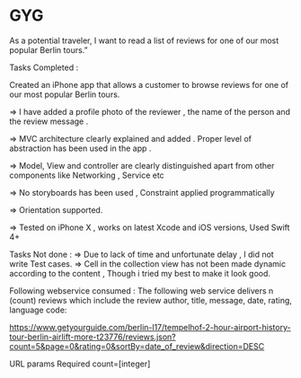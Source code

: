 # GYG

As a potential traveler, I want to read a list of reviews for one of our most popular Berlin tours.”

 

Tasks Completed : 

Created an iPhone app that allows a customer to browse reviews for one of our most popular Berlin tours. 

=> I have added a profile photo of the reviewer , the name of the person and the review message . 

=> MVC architecture clearly explained and added . Proper level of abstraction has been used in the app .

=> Model, View and controller are clearly distinguished apart from other components like Networking , Service etc 

=> No storyboards has been used , Constraint applied programmatically 

=> Orientation supported. 

=> Tested on iPhone X , works on latest Xcode and iOS versions, Used Swift 4+


Tasks Not done : 
=> Due to lack of time and unfortunate delay , I did not write Test cases. 
=> Cell in the collection view has not been made dynamic according to the content , Though i tried my best to make it look good.  
 

Following webservice consumed : 
The following web service delivers n (count) reviews which include the review author, title, message, date, rating, language code:

 

https://www.getyourguide.com/berlin-l17/tempelhof-2-hour-airport-history-tour-berlin-airlift-more-t23776/reviews.json?count=5&page=0&rating=0&sortBy=date_of_review&direction=DESC

URL params
Required
count=[integer]
